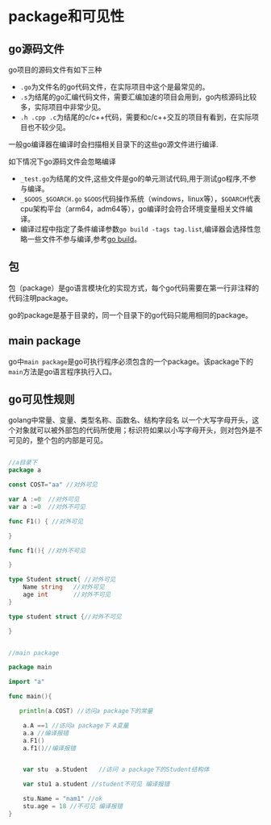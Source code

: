 # package和可见性

## go源码文件

go项目的源码文件有如下三种

- `.go`为文件名的go代码文件，在实际项目中这个是最常见的。
- `.s`为结尾的go汇编代码文件，需要汇编加速的项目会用到，go内核源码比较多，实际项目中非常少见。
- `.h .cpp .c`为结尾的c/c++代码，需要和c/c++交互的项目有看到，在实际项目也不较少见。

一般go编译器在编译时会扫描相关目录下的这些go源文件进行编译.

如下情况下go源码文件会忽略编译
-  `_test.go`为结尾的文件,这些文件是go的单元测试代码,用于测试go程序,不参与编译。
- `_$GOOS_$GOARCH.go` `$GOOS`代码操作系统（windows，linux等），`$GOARCH`代表cpu架构平台（arm64，adm64等），go编译时会符合环境变量相关文件编译。
- 编译过程中指定了条件编译参数`go build -tags tag.list`,编译器会选择性忽略一些文件不参与编译,参考[go build](../go开发环境搭建/go命令.md)。


## 包

包（package）是go语言模块化的实现方式，每个go代码需要在第一行非注释的代码注明package。

go的package是基于目录的，同一个目录下的go代码只能用相同的package。

## main package

go中`main package`是go可执行程序必须包含的一个package。该package下的`main`方法是go语言程序执行入口。


## go可见性规则

golang中常量、变量、类型名称、函数名、结构字段名 以一个大写字母开头，这个对象就可以被外部包的代码所使用；标识符如果以小写字母开头，则对包外是不可见的，整个包的内部是可见。


```go

//a目录下
package a

const COST="aa" //对外可见

var A :=0  //对外可见
var a :=0  //对外不可见

func F1() { //对外可见

}

func f1(){ //对外不可见

}

type Student struct{ //对外可见
    Name string   //对外可见
    age int       //对外不可见
} 

type student struct {//对外不可见

}


//main package

package main

import "a"

func main(){

   println(a.COST) //访问a package下的常量

    a.A ==1 //访问a package下 A变量
    a.a //编译报错
    a.F1()
    a.f1()//编译报错


    var stu  a.Student   //访问 a package下的Student结构体

    var stu1 a.student //student不可见 编译报错

    stu.Name = "nam1" //ok
    stu.age = 18 //不可见 编译报错
}

```